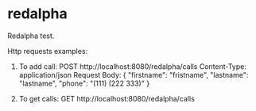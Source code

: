 # redalpha
Redalpha test.


Http requests examples:

1) To add call:
  POST http://localhost:8080/redalpha/calls
  Content-Type: application/json
Request Body:
  {
  "firstname": "fristname",
  "lastname": "lastname",
  "phone": "(111) (222 333)"
  }
  
2) To get calls:
  GET http://localhost:8080/redalpha/calls
